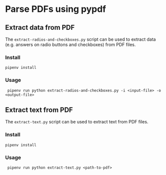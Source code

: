 # Parse PDFs using pypdf

## Extract data from PDF

The `extract-radios-and-checkboxes.py` script can be used to extract data (e.g. answers on radio buttons and checkboxes) 
from PDF files.

### Install

```
pipenv install
```

### Usage

```
 pipenv run python extract-radios-and-checkboxes.py -i <input-file> -o <output-file> 
```

## Extract text from PDF

The `extract-text.py` script can be used to extract text from PDF files.

### Install

```
pipenv install
```

### Usage

```
 pipenv run python extract-text.py <path-to-pdf>
```
